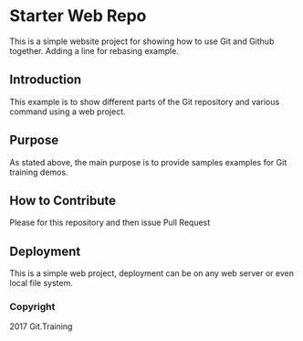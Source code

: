 # Starter Web Repo

This is a simple website project for showing how to use Git and Github together. Adding a line for rebasing example.

## Introduction
This example is to show different parts of the Git repository and various command using a web project.

## Purpose

As stated above, the main purpose is to provide samples examples for Git training demos.

## How to Contribute

Please for this repository and then issue Pull Request

## Deployment
This is a simple web project, deployment can be on any web server or even local file system.

### Copyright

2017 Git.Training